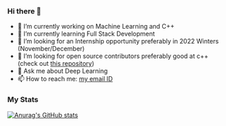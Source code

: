 ### Hi there 👋

<!--
**quantumcoder121/quantumcoder121** is a ✨ _special_ ✨ repository because its `README.md` (this file) appears on your GitHub profile.

Here are some ideas to get you started:
-->
- 🔭 I’m currently working on Machine Learning and C++
- 🌱 I’m currently learning Full Stack Development
- 👯 I’m looking for an Internship opportunity preferably in 2022 Winters (November/December)
- 🤔 I’m looking for open source contributors preferably good at c++ (check out [this repository](https://github.com/quantumcoder121/cpp_utilities))
- 💬 Ask me about Deep Learning
- 📫 How to reach me: [my email ID](mailto:adityakudre121gmail.com)

### My Stats

[![Anurag's GitHub stats](https://github-readme-stats.vercel.app/api?username=quantumcoder121)](https://github.com/anuraghazra/github-readme-stats)
<!-- 😄 Pronouns: ...
- ⚡ Fun fact: ...
-->
